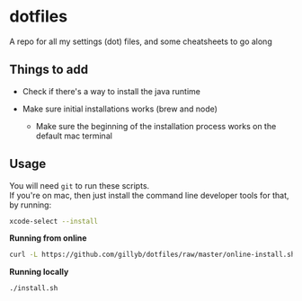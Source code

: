 # dotfiles
A repo for all my settings (dot) files, and some cheatsheets to go along


## Things to add

* Check if there's a way to install the java runtime

* Make sure initial installations works (brew and node)
  * Make sure the beginning of the installation process works on the default mac terminal

## Usage

You will need `git` to run these scripts.  
If you're on mac, then just install the command line developer tools for that, by running:
```bash
xcode-select --install
```

**Running from online**

```bash
curl -L https://github.com/gillyb/dotfiles/raw/master/online-install.sh | bash
```

**Running locally**

```
./install.sh
```

